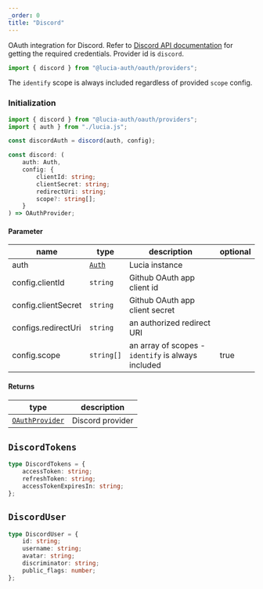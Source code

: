 ```yaml
---
_order: 0
title: "Discord"
---
```


OAuth integration for Discord. Refer to [Discord API documentation](https://discord.com/developers/docs/getting-started) for getting the required credentials. Provider id is `discord`.

```ts
import { discord } from "@lucia-auth/oauth/providers";
```

The `identify` scope is always included regardless of provided `scope` config.

### Initialization

```ts
import { discord } from "@lucia-auth/oauth/providers";
import { auth } from "./lucia.js";

const discordAuth = discord(auth, config);
```

```ts
const discord: (
	auth: Auth,
	config: {
		clientId: string;
		clientSecret: string;
		redirectUri: string;
		scope?: string[];
	}
) => OAuthProvider;
```

#### Parameter

| name                | type                                        | description                                        | optional |
| ------------------- | ------------------------------------------- | -------------------------------------------------- | -------- |
| auth                | [`Auth`](/reference/types/lucia-types#auth) | Lucia instance                                     |          |
| config.clientId     | `string`                                    | Github OAuth app client id                         |          |
| config.clientSecret | `string`                                    | Github OAuth app client secret                     |          |
| configs.redirectUri | `string`                                    | an authorized redirect URI                         |          |
| config.scope        | `string[]`                                  | an array of scopes - `identify` is always included | true     |

#### Returns

| type                                                           | description      |
| -------------------------------------------------------------- | ---------------- |
| [`OAuthProvider`](/oauth/reference/provider-api#oauthprovider) | Discord provider |

## `DiscordTokens`

```ts
type DiscordTokens = {
	accessToken: string;
	refreshToken: string;
	accessTokenExpiresIn: string;
};
```

## `DiscordUser`

```ts
type DiscordUser = {
	id: string;
	username: string;
	avatar: string;
	discriminator: string;
	public_flags: number;
};
```
